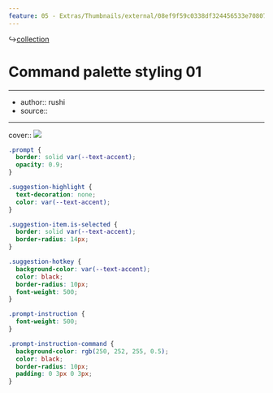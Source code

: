 ```yaml
---
feature: 05 - Extras/Thumbnails/external/08ef9f59c0338df324456533e7080768.gif
---
```

↪[collection](collection.md)

# Command palette styling 01

---

- author:: rushi
- source::

---

cover:: ![](https://i.imgur.com/1gctisH.gif)

```css
.prompt {
  border: solid var(--text-accent);
  opacity: 0.9;
}

.suggestion-highlight {
  text-decoration: none;
  color: var(--text-accent);
}

.suggestion-item.is-selected {
  border: solid var(--text-accent);
  border-radius: 14px;
}

.suggestion-hotkey {
  background-color: var(--text-accent);
  color: black;
  border-radius: 10px;
  font-weight: 500;
}

.prompt-instruction {
  font-weight: 500;
}

.prompt-instruction-command {
  background-color: rgb(250, 252, 255, 0.5);
  color: black;
  border-radius: 10px;
  padding: 0 3px 0 3px;
}
```

